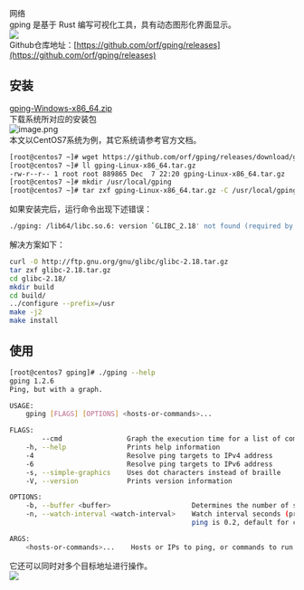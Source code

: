 网络<br />gping 是基于 Rust 编写可视化工具，具有动态图形化界面显示。<br />![](https://cdn.nlark.com/yuque/0/2021/gif/396745/1640596404301-e18dc980-7916-41d5-aaf8-277ec9fb7a1d.gif#clientId=ua55de7ef-d715-4&from=paste&id=u2fb05492&originHeight=519&originWidth=1079&originalType=url&ratio=1&rotation=0&showTitle=false&status=done&style=shadow&taskId=u2bf0c40a-c7a8-421f-b8d5-2cffacfbf37&title=)<br />Github仓库地址：[https://github.com/orf/gping/releases](https://github.com/orf/gping/releases)
<a name="DasG2"></a>
## 安装
[gping-Windows-x86_64.zip](https://www.yuque.com/attachments/yuque/0/2021/zip/396745/1640596752197-dfaea79b-2f2f-433c-8c82-880ca1df708d.zip?_lake_card=%7B%22src%22%3A%22https%3A%2F%2Fwww.yuque.com%2Fattachments%2Fyuque%2F0%2F2021%2Fzip%2F396745%2F1640596752197-dfaea79b-2f2f-433c-8c82-880ca1df708d.zip%22%2C%22name%22%3A%22gping-Windows-x86_64.zip%22%2C%22size%22%3A445299%2C%22type%22%3A%22application%2Fx-zip-compressed%22%2C%22ext%22%3A%22zip%22%2C%22status%22%3A%22done%22%2C%22taskId%22%3A%22ub5f1d5ce-bb6d-4c36-a154-5da53fd48fc%22%2C%22taskType%22%3A%22upload%22%2C%22id%22%3A%22u41d7d17c%22%2C%22card%22%3A%22file%22%7D)<br />下载系统所对应的安装包<br />![image.png](https://cdn.nlark.com/yuque/0/2021/png/396745/1640596447439-e023a3be-0b4d-40cf-a558-3377757847ca.png#clientId=ua55de7ef-d715-4&from=paste&height=490&id=ubc7ebce7&originHeight=1471&originWidth=2271&originalType=binary&ratio=1&rotation=0&showTitle=false&size=203092&status=done&style=none&taskId=uf59076a0-df93-40fd-9f21-8520079cbee&title=&width=757)<br />本文以CentOS7系统为例，其它系统请参考官方文档。
```bash
[root@centos7 ~]# wget https://github.com/orf/gping/releases/download/gping-v1.2.6/gping-Linux-x86_64.tar.gz
[root@centos7 ~]# ll gping-Linux-x86_64.tar.gz 
-rw-r--r-- 1 root root 889865 Dec  7 22:20 gping-Linux-x86_64.tar.gz
[root@centos7 ~]# mkdir /usr/local/gping
[root@centos7 ~]# tar zxf gping-Linux-x86_64.tar.gz -C /usr/local/gping
```
如果安装完后，运行命令出现下述错误：
```bash
./gping: /lib64/libc.so.6: version `GLIBC_2.18' not found (required by ./gping)
```
解决方案如下：
```bash
curl -O http://ftp.gnu.org/gnu/glibc/glibc-2.18.tar.gz
tar zxf glibc-2.18.tar.gz 
cd glibc-2.18/
mkdir build
cd build/
../configure --prefix=/usr
make -j2
make install
```
<a name="ALoW5"></a>
## 使用
```bash
[root@centos7 gping]# ./gping --help
gping 1.2.6
Ping, but with a graph.

USAGE:
    gping [FLAGS] [OPTIONS] <hosts-or-commands>...

FLAGS:
        --cmd                Graph the execution time for a list of commands rather than pinging hosts
    -h, --help               Prints help information
    -4                       Resolve ping targets to IPv4 address
    -6                       Resolve ping targets to IPv6 address
    -s, --simple-graphics    Uses dot characters instead of braille
    -V, --version            Prints version information

OPTIONS:
    -b, --buffer <buffer>                    Determines the number of seconds to display in the graph. [default: 30]
    -n, --watch-interval <watch-interval>    Watch interval seconds (provide partial seconds like '0.5'). Default for
                                             ping is 0.2, default for cmd is 0.5.

ARGS:
    <hosts-or-commands>...    Hosts or IPs to ping, or commands to run if --cmd is provided.
```
它还可以同时对多个目标地址进行操作。<br />![](https://cdn.nlark.com/yuque/0/2021/gif/396745/1640596404368-77b21e2f-4ed8-4290-9e33-5b0834c3b866.gif#clientId=ua55de7ef-d715-4&from=paste&id=u42dca1e5&originHeight=519&originWidth=1079&originalType=url&ratio=1&rotation=0&showTitle=false&status=done&style=none&taskId=u96dff868-cb8b-4283-a887-d808d61d25a&title=)
